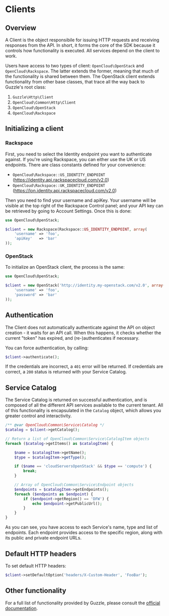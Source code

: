 # Clients

## Overview

A Client is the object responsibile for issuing HTTP requests and receiving responses from the API. In short, it forms the core of the SDK because it controls how functionality is executed. All services depend on the client to work.

Users have access to two types of client: `OpenCloud\OpenStack` and `OpenCloud\Rackspace`. The latter extends the former, meaning that much of the functionality is shared between them. The OpenStack client extends functionality from other base classes, that trace all the way back to Guzzle's root class:

1. `Guzzle\Http\Client`
2. `OpenCloud\Common\Http\Client`
3. `OpenCloud\OpenStack`
4. `OpenCloud\Rackspace`

## Initializing a client

### Rackspace

First, you need to select the Identity endpoint you want to authenticate against. If you're using Rackspace, you can either use the UK or US endpoints. There are class constants defined for your convenience:

- `OpenCloud\Rackspace::US_IDENTITY_ENDPOINT` (https://identity.api.rackspacecloud.com/v2.0)
- `OpenCloud\Rackspace::UK_IDENTITY_ENDPOINT` (https://lon.identity.api.rackspacecloud.com/v2.0)

Then you need to find your username and apiKey. Your username will be visible at the top right of the Rackspace Control panel; and your API key can be retrieved by going to Account Settings. Once this is done:

```php
use OpenCloud\OpenStack;

$client = new Rackspace(Rackspace::US_IDENTITY_ENDPOINT, array(
    'username' => 'foo',
    'apiKey'   => 'bar'
));
```

### OpenStack

To initialize an OpenStack client, the process is the same:

```php
use OpenCloud\OpenStack;

$client = new OpenStack('http://identity.my-openstack.com/v2.0', array(
	'username' => 'foo',
    'password' => 'bar'
));
```

## Authentication

The Client does not automatically authenticate against the API on object creation - it waits for an API call. When this happens, it checks whether the current "token" has expired, and (re-)authenticates if necessary.

You can force authentication, by calling:

```php
$client->authenticate();
```

If the credentials are incorrect, a `401` error will be returned. If credentials are correct, a `200` status is returned with your Service Catalog.

## Service Catalog

The Service Catalog is returned on successful authentication, and is composed of all the different API services available to the current tenant. All of this functionality is encapsulated in the `Catalog` object, which allows you greater control and interactivity.

```php
/** @var OpenCloud\Common\Service\Catalog */
$catalog = $client->getCatalog();

// Return a list of OpenCloud\Common\Service\CatalogItem objects
foreach ($catalog->getItems() as $catalogItem) {

    $name = $catalogItem->getName();
    $type = $catalogItem->getType();

    if ($name == 'cloudServersOpenStack' && $type == 'compute') {
    	break;
    }

    // Array of OpenCloud\Common\Service\Endpoint objects
    $endpoints = $catalogItem->getEndpoints();
    foreach ($endpoints as $endpoint) {
    	if ($endpoint->getRegion() == 'DFW') {
        	echo $endpoint->getPublicUrl();
        }
    }
}
```

As you can see, you have access to each Service's name, type and list of endpoints. Each endpoint provides access to the specific region, along with its public and private endpoint URLs.

## Default HTTP headers

To set default HTTP headers:

```php
$client->setDefaultOption('headers/X-Custom-Header', 'FooBar');
```

## Other functionality

For a full list of functionality provided by Guzzle, please consult the [official documentation](http://docs.guzzlephp.org/en/latest/http-client/client.html).
